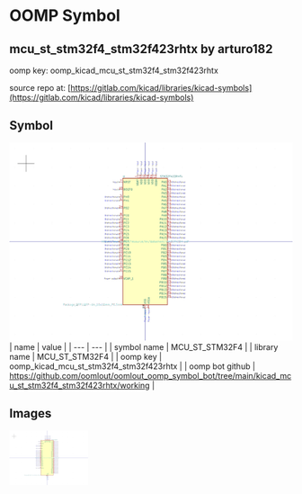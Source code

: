 # OOMP Symbol  
## mcu_st_stm32f4_stm32f423rhtx  by arturo182  
  
oomp key: oomp_kicad_mcu_st_stm32f4_stm32f423rhtx  
  
source repo at: [https://gitlab.com/kicad/libraries/kicad-symbols](https://gitlab.com/kicad/libraries/kicad-symbols)  
## Symbol  
  
[![working.png](working_600.png)](working.png)  
| name | value | 
| --- | --- | 
| symbol name | MCU_ST_STM32F4 | 
| library name | MCU_ST_STM32F4 | 
| oomp key | oomp_kicad_mcu_st_stm32f4_stm32f423rhtx | 
| oomp bot github | https://github.com/oomlout/oomlout_oomp_symbol_bot/tree/main/kicad_mcu_st_stm32f4_stm32f423rhtx/working | 
## Images  
  
[![working.png](working_140.png)](working.png)  
